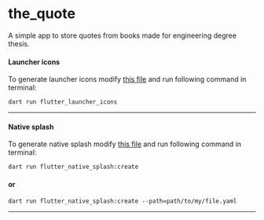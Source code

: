 # the_quote
A simple app to store quotes from books made for engineering degree thesis.

#### Launcher icons
To generate launcher icons modify [this file](./flutter_launcher_icons.yaml) and run following command in terminal:

`dart run flutter_launcher_icons`

---

#### Native splash
To generate native splash modify [this file](./flutter_native_splash.yaml) and run following command in terminal:

`dart run flutter_native_splash:create`
#### or
`dart run flutter_native_splash:create --path=path/to/my/file.yaml`

---
